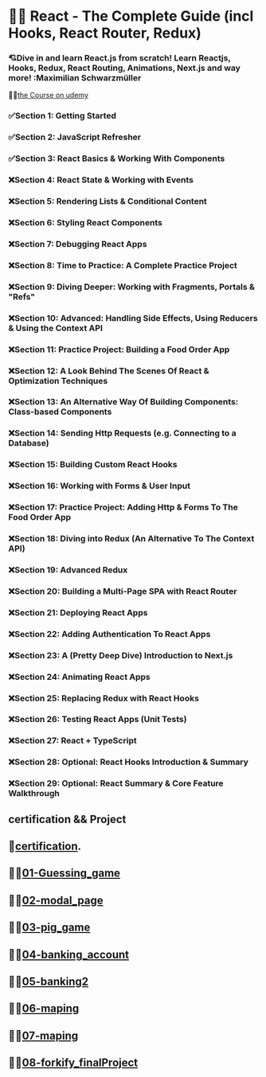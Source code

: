# 🤍🤍 React - The Complete Guide (incl Hooks, React Router, Redux)

### 💘Dive in and learn React.js from scratch! Learn Reactjs, Hooks, Redux, React Routing, Animations, Next.js and way more! :Maximilian Schwarzmüller

🐳🐳[the Course on udemy](https://www.udemy.com/course/react-the-complete-guide-incl-redux/)

### ✅Section 1: Getting Started

### ✅Section 2: JavaScript Refresher

### ✅Section 3: React Basics & Working With Components

### ❌Section 4: React State & Working with Events

### ❌Section 5: Rendering Lists & Conditional Content

### ❌Section 6: Styling React Components

### ❌Section 7: Debugging React Apps

### ❌Section 8: Time to Practice: A Complete Practice Project

### ❌Section 9: Diving Deeper: Working with Fragments, Portals & "Refs"

### ❌Section 10: Advanced: Handling Side Effects, Using Reducers & Using the Context API

### ❌Section 11: Practice Project: Building a Food Order App

### ❌Section 12: A Look Behind The Scenes Of React & Optimization Techniques

### ❌Section 13: An Alternative Way Of Building Components: Class-based Components

### ❌Section 14: Sending Http Requests (e.g. Connecting to a Database)

### ❌Section 15: Building Custom React Hooks

### ❌Section 16: Working with Forms & User Input

### ❌Section 17: Practice Project: Adding Http & Forms To The Food Order App

### ❌Section 18: Diving into Redux (An Alternative To The Context API)

### ❌Section 19: Advanced Redux

### ❌Section 20: Building a Multi-Page SPA with React Router

### ❌Section 21: Deploying React Apps

### ❌Section 22: Adding Authentication To React Apps

### ❌Section 23: A (Pretty Deep Dive) Introduction to Next.js

### ❌Section 24: Animating React Apps

### ❌Section 25: Replacing Redux with React Hooks

### ❌Section 26: Testing React Apps (Unit Tests)

### ❌Section 27: React + TypeScript

### ❌Section 28: Optional: React Hooks Introduction & Summary

### ❌Section 29: Optional: React Summary & Core Feature Walkthrough

## certification && Project

## 🥳[certification](https://www.udemy.com/certificate/UC-a94bf161-0c26-4db5-9aef-874fe8897147/).

## 🐳🐳[01-Guessing_game](https://guessing-page.netlify.app/)

## 🐳🐳[02-modal_page](https://modal-page2.netlify.app/)

## 🐳🐳[03-pig_game](https://pig-game-page.netlify.app/)

## 🐳🐳[04-banking_account](https://bankitfy.netlify.app/)

## 🐳🐳[05-banking2](https://banktify2.netlify.app/)

## 🐳🐳[06-maping](https://maptify.netlify.app/)

## 🐳🐳[07-maping](https://maptify.netlify.app/)

## 🐳🐳[08-forkify_finalProject](https://forkifymeta.netlify.app/)
